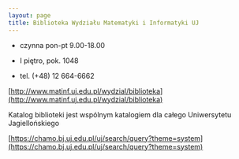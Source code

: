 ```yaml
---
layout: page
title: Biblioteka Wydziału Matematyki i Informatyki UJ
---
```


+ czynna pon-pt 9.00-18.00  

+ I piętro, pok. 1048  

+ tel. (+48) 12 664-6662  

[http://www.matinf.uj.edu.pl/wydzial/biblioteka](http://www.matinf.uj.edu.pl/wydzial/biblioteka)  

Katalog biblioteki jest wspólnym katalogiem dla całego Uniwersytetu Jagiellońskiego  

[https://chamo.bj.uj.edu.pl/uj/search/query?theme=system](https://chamo.bj.uj.edu.pl/uj/search/query?theme=system)  
